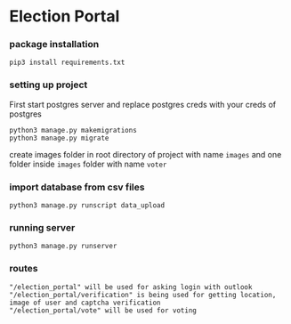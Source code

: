 # Election Portal

### package installation

```
pip3 install requirements.txt
```

### setting up project
First start postgres server and replace postgres creds with your creds of postgres
```
python3 manage.py makemigrations
python3 manage.py migrate
```
create images folder in root directory of project with name `images` and one folder inside `images` folder with name `voter` 

### import database from csv files
```
python3 manage.py runscript data_upload
```
### running server
```
python3 manage.py runserver
```

### routes
```
"/election_portal" will be used for asking login with outlook
"/election_portal/verification" is being used for getting location, image of user and captcha verification
"/election_portal/vote" will be used for voting
```
